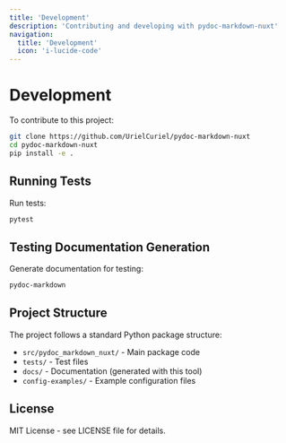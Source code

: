 ```yaml
---
title: 'Development'
description: 'Contributing and developing with pydoc-markdown-nuxt'
navigation:
  title: 'Development'
  icon: 'i-lucide-code'
---
```


# Development

To contribute to this project:

```bash
git clone https://github.com/UrielCuriel/pydoc-markdown-nuxt
cd pydoc-markdown-nuxt
pip install -e .
```

## Running Tests

Run tests:

```bash
pytest
```

## Testing Documentation Generation

Generate documentation for testing:

```bash
pydoc-markdown
```

## Project Structure

The project follows a standard Python package structure:

- `src/pydoc_markdown_nuxt/` - Main package code
- `tests/` - Test files
- `docs/` - Documentation (generated with this tool)
- `config-examples/` - Example configuration files

## License

MIT License - see LICENSE file for details.
